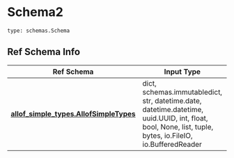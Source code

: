 # Schema2
```
type: schemas.Schema
```

## Ref Schema Info
Ref Schema | Input Type | Output Type
---------- | ---------- | -----------
[**allof_simple_types.AllofSimpleTypes**](../../../../../../../../../components/schema/allof_simple_types.md) | dict, schemas.immutabledict, str, datetime.date, datetime.datetime, uuid.UUID, int, float, bool, None, list, tuple, bytes, io.FileIO, io.BufferedReader | schemas.immutabledict, str, float, int, bool, None, tuple, bytes, io.FileIO
